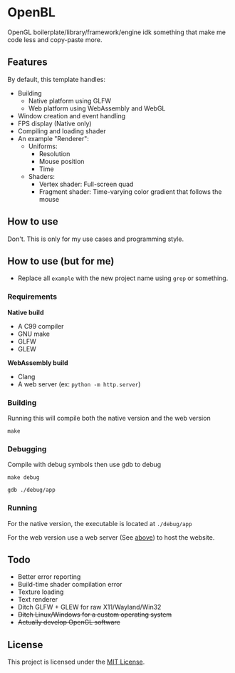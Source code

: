 # OpenBL

OpenGL boilerplate/library/framework/engine idk something that make me code less
and copy-paste more.

## Features

By default, this template handles:

- Building
  + Native platform using GLFW
  + Web platform using WebAssembly and WebGL
- Window creation and event handling
- FPS display (Native only)
- Compiling and loading shader
- An example "Renderer":
  - Uniforms:
    + Resolution
    + Mouse position
    + Time
  - Shaders:
    + Vertex shader: Full-screen quad
    + Fragment shader: Time-varying color gradient that follows the mouse

## How to use

Don't. This is only for my use cases and programming style.

## How to use (but for me)

- Replace all `example` with the new project name using `grep` or something.

### Requirements

**Native build**

- A C99 compiler
- GNU make
- GLFW
- GLEW

**WebAssembly build**

- Clang
- A web server (ex: `python -m http.server`)

### Building

Running this will compile both the native version and the web version

```
make
```

### Debugging

Compile with debug symbols then use gdb to debug

```
make debug

gdb ./debug/app
```

### Running

For the native version, the executable is located at `./debug/app`

For the web version use a web server (See [above](#requirements)) to host the
website.

## Todo

- Better error reporting
- Build-time shader compilation error
- Texture loading
- Text renderer
- Ditch GLFW + GLEW for raw X11/Wayland/Win32
- ~~Ditch Linux/Windows for a custom operating system~~
- ~~Actually develop OpenGL software~~

## License

This project is licensed under the [MIT License](LICENSE).
